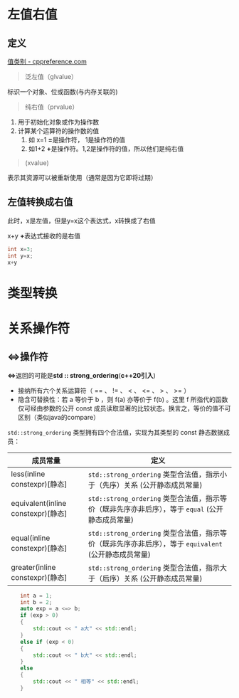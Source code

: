 # 左值右值

## 定义

[值类别 - cppreference.com](https://zh.cppreference.com/w/cpp/language/value_category)

> 泛左值（glvalue）

标识一个对象、位或函数(与内存关联的)

> 纯右值（prvalue）

1. 用于初始化对象或作为操作数
2. 计算某个运算符的操作数的值
   1. 如 x=1  <b id="gray">=</b>是操作符， 1是操作符的值
   2. 如1+2   <b id="gray">+</b>是操作符。1,2是操作符的值，所以他们是纯右值

> (xvalue)

表示其资源可以被重新使用（通常是因为它即将过期）

## 左值转换成右值

此时，x是左值，但是y=x这个表达式，x转换成了右值

x+y  <b id="gray">+</b>表达式接收的是右值

```c++
int x=3;
int y=x;
x+y
```

# 类型转换



# 关系操作符

## <=>操作符

<b id="gray"><=></b>返回的可能是<b id="gray">std :: strong_ordering</b>(<b id="red">c++20引入</b>)

- 接纳所有六个关系运算符（ == 、 != 、 < 、 <= 、 > 、 >= ）
- 隐含可替换性：若 a 等价于 b ，则 f(a) 亦等价于 f(b) 。这里 f 所指代的函数仅可经由参数的公开 const 成员读取显著的比较状态。换言之，等价的值不可区别（类似java的compare）

`std::strong_ordering` 类型拥有四个合法值，实现为其类型的 const 静态数据成员：

| 成员常量                           | 定义                                                         |
| ---------------------------------- | ------------------------------------------------------------ |
| less(inline constexpr)[静态]       | `std::strong_ordering` 类型合法值，指示小于（先序）关系 (公开静态成员常量) |
| equivalent(inline constexpr)[静态] | `std::strong_ordering` 类型合法值，指示等价（既非先序亦非后序），等于 `equal` (公开静态成员常量) |
| equal(inline constexpr)[静态]      | `std::strong_ordering` 类型合法值，指示等价（既非先序亦非后序），等于 `equivalent` (公开静态成员常量) |
| greater(inline constexpr)[静态]    | `std::strong_ordering` 类型合法值，指示大于（后序）关系 (公开静态成员常量) |

```c++
    int a = 1;
    int b = 2;
    auto exp = a <=> b;
    if (exp > 0)
    {
        std::cout << " a大" << std::endl;
    }
    else if (exp < 0)
    {
        std::cout << " b大" << std::endl;
    }
    else
    {
        std::cout << " 相等" << std::endl;
    }
```

